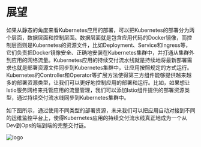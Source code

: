 # 展望

如果从静态的角度来看Kubernetes应用的部署，可以把Kubernetes的部署分为两个层面，数据层面和控制层面。数据层面就是包含应用代码的Docker镜像，而控制层面则是Kubernetes的资源文件，比如Deployment、Service和Ingress等，它们负责把Docker镜像安全、正确地安装在Kubernetes集群中，并打通从集群外到应用的网络流量。Kubernetes应用的持续交付流水线就是持续地将最新部署需求也就是部署资源文件同步到Kubernetes集群中，让应用按照规定的方式运行。 Kubernetes的Controller和Operator等扩展方法使得第三方组件能够提供越来越多的部署资源类型，让我们可以更好地控制应用的部署和运行。比如，如果想让 Istio服务网格来托管应用的流量管理，我们可以添加Istio组件提供的部署资源类型，通过持续交付流水线同步到Kubernetes集群中。

如下图所示，通过使用不同类型的部署资源，未来我们可以把应用自动对接到不同的运维监控平台上，使得Kubernetes应用的持续交付流水线真正地成为一个从 Dev到Ops的端到端的完整交付链。 

![logo](/_media/outlook.png)
